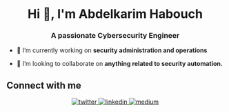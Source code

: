 <h1 align="center">Hi 👋, I'm Abdelkarim Habouch</h1>
<h3 align="center">A passionate Cybersecurity Engineer</h3>

- 🔭 I’m currently working on **security administration and operations**

- 👯 I’m looking to collaborate on **anything related to security automation.**


## Connect with me  
<div align="center">
<a href="https://twitter.com/KarimHabush" target="_blank">
<img src=https://img.shields.io/badge/twitter-%2300acee.svg?&style=for-the-badge&logo=twitter&logoColor=white alt=twitter style="margin-bottom: 5px;" />
</a>
<a href="https://linkedin.com/in/karim-habouch" target="_blank">
<img src=https://img.shields.io/badge/linkedin-%231E77B5.svg?&style=for-the-badge&logo=linkedin&logoColor=white alt=linkedin style="margin-bottom: 5px;" />
</a>
<a href="https://medium.com/@karimhabush" target="_blank">
<img src=https://img.shields.io/badge/medium-%23292929.svg?&style=for-the-badge&logo=medium&logoColor=white alt=medium style="margin-bottom: 5px;" />
</a>  
</div>  
  
<br/>  
